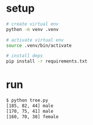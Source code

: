 
# setup

```bash
# create virtual env
python -m venv .venv

# activate virtual env
source .venv/bin/activate

# install deps
pip install -r requirements.txt
```

# run

```bash
$ python tree.py
[185, 82, 44] male
[170, 75, 41] male
[160, 70, 38] female
```